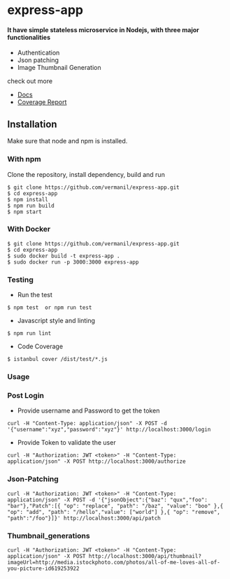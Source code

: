 # express-app
#### It have simple stateless microservice in Nodejs, with three major functionalities
+ Authentication
+ Json patching
+ Image Thumbnail Generation

check out more
* [Docs](https://vermanil.github.io/Express-App/docs/)
* [Coverage Report](https://vermanil.github.io/Express-App/coverage/lcov-report/)

## Installation

Make sure that node and npm is installed.
### With npm
Clone the repository, install dependency, build and run
```
$ git clone https://github.com/vermanil/express-app.git
$ cd express-app
$ npm install
$ npm run build
$ npm start

```

### With Docker
```
$ git clone https://github.com/vermanil/express-app.git
$ cd express-app
$ sudo docker build -t express-app .
$ sudo docker run -p 3000:3000 express-app

```

### Testing
* Run the test
```
$ npm test  or npm run test

```
* Javascript style and linting
```
$ npm run lint

```
* Code Coverage
```
$ istanbul cover /dist/test/*.js

```
### Usage
### Post Login

* Provide username and Password to get the token
```
curl -H "Content-Type: application/json" -X POST -d '{"username":"xyz","password":"xyz"}' http://localhost:3000/login

```
* Provide Token to validate the user
```
curl -H "Authorization: JWT <token>" -H "Content-Type: application/json" -X POST http://localhost:3000/authorize

```
### Json-Patching
```
curl -H "Authorization: JWT <token>" -H "Content-Type: application/json" -X POST -d '{"jsonObject":{"baz": "qux","foo": "bar"},"Patch":[{ "op": "replace", "path": "/baz", "value": "boo" },{ "op": "add", "path": "/hello","value": ["world"] },{ "op": "remove", "path":"/foo"}]}' http://localhost:3000/api/patch

```
### Thumbnail_generations
```
curl -H "Authorization: JWT <token>" -H "Content-Type: application/json" -X POST http://localhost:3000/api/thumbnail?imageUrl=http://media.istockphoto.com/photos/all-of-me-loves-all-of-you-picture-id619253922

```
